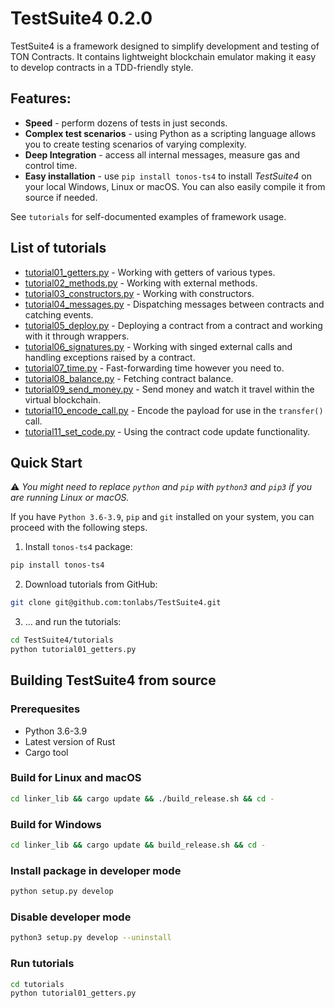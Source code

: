 # TestSuite4 0.2.0

TestSuite4 is a framework designed to simplify development and testing of TON Contracts. It contains lightweight
blockchain emulator making it easy to develop contracts in a TDD-friendly style.

## Features:

- **Speed** - perform dozens of tests in just seconds.
- **Complex test scenarios** - using Python as a scripting language allows you to create testing scenarios of varying complexity.
- **Deep Integration** - access all internal messages, measure gas and control time.
- **Easy installation** - use `pip install tonos-ts4` to install *TestSuite4* on your local Windows, Linux or macOS. You can also easily compile it from source if needed.

See `tutorials` for self-documented examples of framework usage.

## List of tutorials

- [tutorial01_getters.py](https://github.com/tonlabs/TestSuite4/blob/master/tutorials/tutorial01_getters.py) - Working with getters of various types.
- [tutorial02_methods.py](https://github.com/tonlabs/TestSuite4/blob/master/tutorials/tutorial02_methods.py) - Working with external methods.
- [tutorial03_constructors.py](https://github.com/tonlabs/TestSuite4/blob/master/tutorials/tutorial03_constructors.py) - Working with constructors.
- [tutorial04_messages.py](https://github.com/tonlabs/TestSuite4/blob/master/tutorials/tutorial04_messages.py) - Dispatching messages between contracts and catching events.
- [tutorial05_deploy.py](https://github.com/tonlabs/TestSuite4/blob/master/tutorials/tutorial05_deploy.py) - Deploying a contract from a contract and working with it through wrappers.
- [tutorial06_signatures.py](https://github.com/tonlabs/TestSuite4/blob/master/tutorials/tutorial06_signatures.py) - Working with singed external calls and handling exceptions raised by a contract.
- [tutorial07_time.py](https://github.com/tonlabs/TestSuite4/blob/master/tutorials/tutorial07_time.py) - Fast-forwarding time however you need to.
- [tutorial08_balance.py](https://github.com/tonlabs/TestSuite4/blob/master/tutorials/tutorial08_balance.py) - Fetching contract balance.
- [tutorial09_send_money.py](https://github.com/tonlabs/TestSuite4/blob/master/tutorials/tutorial09_send_money.py) - Send money and watch it travel within the virtual blockchain.
- [tutorial10_encode_call.py](https://github.com/tonlabs/TestSuite4/blob/master/tutorials/tutorial10_encode_call.py) - Encode the payload for use in the `transfer()` call.
- [tutorial11_set_code.py](https://github.com/tonlabs/TestSuite4/blob/master/tutorials/tutorial11_set_code.py) - Using the contract code update functionality.

## Quick Start

:warning: *You might need to replace `python` and `pip` with `python3` and `pip3` if you are running Linux or macOS.*

If you have `Python 3.6-3.9`, `pip` and `git` installed on your system, you can proceed with the following steps.

1. Install `tonos-ts4` package:
```bash
pip install tonos-ts4
```

2. Download tutorials from GitHub:
```bash
git clone git@github.com:tonlabs/TestSuite4.git
```

3. ... and run the tutorials:
```bash
cd TestSuite4/tutorials
python tutorial01_getters.py
```

## Building TestSuite4 from source

### Prerequesites

- Python 3.6-3.9
- Latest version of Rust
- Cargo tool

### Build for Linux and macOS

```bash
cd linker_lib && cargo update && ./build_release.sh && cd -
```

### Build for Windows

```bash
cd linker_lib && cargo update && build_release.sh && cd -
```

### Install package in developer mode

```bash
python setup.py develop
```

### Disable developer mode

```bash
python3 setup.py develop --uninstall
```

### Run tutorials

```bash
cd tutorials
python tutorial01_getters.py
```
